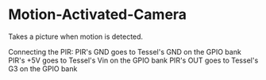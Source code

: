 Motion-Activated-Camera
=======================

Takes a picture when motion is detected.

Connecting the PIR:
PIR's GND goes to Tessel's GND on the GPIO bank
PIR's +5V goes to Tessel's Vin on the GPIO bank
PIR's OUT goes to Tessel's G3 on the GPIO bank
